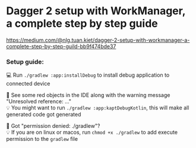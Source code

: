 # Dagger 2 setup with WorkManager, a complete step by step guide

https://medium.com/@nlg.tuan.kiet/dagger-2-setup-with-workmanager-a-complete-step-by-step-guild-bb9f474bde37


### Setup guide:
:computer: Run `./gradlew :app:installDebug` to install debug
application to connected device

:crystal_ball: See some red objects in the IDE along with the warning
message "Unresolved reference: ..."  
:bulb: You might want to run `./gradlew :app:kaptDebugKotlin`, this will
make all generated code got generated

:crystal_ball: Got "permission denied: ./gradlew"?  
:bulb: If you are on linux or macos, run `chmod +x ./gradlew` to add execute
permission to the `gradlew` file
